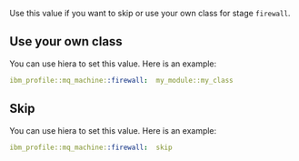 Use this value if you want to skip or use your own class for stage `firewall`.

## Use your own class

You can use hiera to set this value. Here is an example:

```yaml
ibm_profile::mq_machine::firewall:  my_module::my_class
```

## Skip

You can use hiera to set this value. Here is an example:

```yaml
ibm_profile::mq_machine::firewall:  skip
```